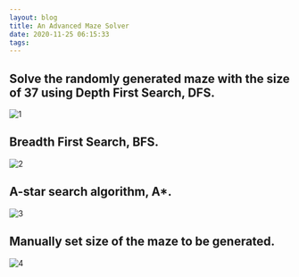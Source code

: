 ```yaml
---
layout: blog
title: An Advanced Maze Solver
date: 2020-11-25 06:15:33
tags:
---
```


## Solve the randomly generated maze with the size of 37 using Depth First Search, DFS.
![1](/files/An-Advanced-Maze-Solver/maze-dfs-37.gif)

## Breadth First Search, BFS.
![2](/files/An-Advanced-Maze-Solver/maze-bfs-37.gif)

## A-star search algorithm, A\*.
![3](/files/An-Advanced-Maze-Solver/maze-Astar-37.gif)

## Manually set size of the maze to be generated.
![4](/files/An-Advanced-Maze-Solver/maze-resize-25.gif)

